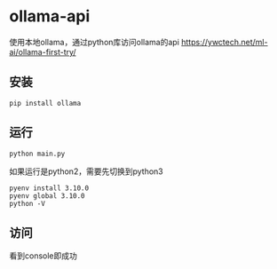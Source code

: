 # ollama-api

使用本地ollama，通过python库访问ollama的api
https://ywctech.net/ml-ai/ollama-first-try/

## 安装

```
pip install ollama
```

## 运行

```
python main.py
```

如果运行是python2，需要先切换到python3
```
pyenv install 3.10.0
pyenv global 3.10.0
python -V
```

## 访问

看到console即成功